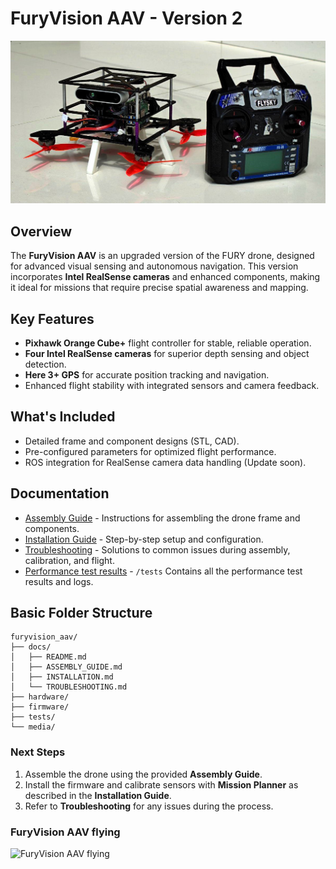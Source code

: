 
# FuryVision AAV - Version 2
![FuryVision AAV](/versions/2_furyvision_aav/media/cover-furyVision.jpg "FuryVision AAV")
## Overview
The **FuryVision AAV** is an upgraded version of the FURY drone, designed for advanced visual sensing and autonomous navigation. This version incorporates **Intel RealSense cameras** and enhanced components, making it ideal for missions that require precise spatial awareness and mapping.

## Key Features
- **Pixhawk Orange Cube+** flight controller for stable, reliable operation.
- **Four Intel RealSense cameras** for superior depth sensing and object detection.
- **Here 3+ GPS** for accurate position tracking and navigation.
- Enhanced flight stability with integrated sensors and camera feedback.

## What's Included
- Detailed frame and component designs (STL, CAD).
- Pre-configured parameters for optimized flight performance.
- ROS integration for RealSense camera data handling (Update soon).

## Documentation
- [Assembly Guide](/versions/2_furyvision_aav/docs/Assembly%20of%20FuryVision%20AAV.pdf) - Instructions for assembling the drone frame and components.
- [Installation Guide](docs/INSTALLATION.md) - Step-by-step setup and configuration.
- [Troubleshooting](docs/TROUBLESHOOTING.md) - Solutions to common issues during assembly, calibration, and flight.
- [Performance test results](tests/performance_test_results.pdf) - `/tests` Contains all the performance test results and logs.

## Basic Folder Structure

```plaintext
furyvision_aav/
├── docs/
│   ├── README.md
│   ├── ASSEMBLY_GUIDE.md
│   ├── INSTALLATION.md
│   └── TROUBLESHOOTING.md
├── hardware/
├── firmware/
├── tests/
└── media/
```

### Next Steps
1. Assemble the drone using the provided **Assembly Guide**.
2. Install the firmware and calibrate sensors with **Mission Planner** as described in the **Installation Guide**.
3. Refer to **Troubleshooting** for any issues during the process.

### FuryVision AAV flying
![FuryVision AAV flying](media/furryVision_fly.gif "FuryVision AAV flying")
